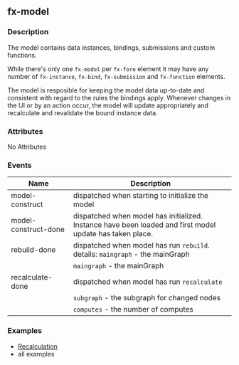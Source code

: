 ## fx-model

### Description

The model contains data instances, bindings, submissions and custom 
functions.

While there's only one `fx-model` per `fx-fore` element it may have
any number of `fx-instance`, `fx-bind`, `fx-submission` and `fx-function` elements.

The model is resposible for keeping the model data up-to-date and consistent with regard to the rules
the bindings apply. Whenever changes in the UI or by an action occur, the model will update appropriately and 
recalculate and revalidate the bound instance data.

### Attributes

No Attributes

### Events

| Name | Description | 
|------|-------------|
| model-construct | dispatched when starting to initialize the model | 
| model-construct-done | dispatched when model has initialized. Instance have been loaded and first model update has taken place. | 
| rebuild-done | dispatched when model has run `rebuild`.  details: `maingraph` - the mainGraph | 
| | `maingraph` - the mainGraph | 
| recalculate-done | dispatched when model has run `recalculate` | 
| | `subgraph` - the subgraph for changed nodes |
| | `computes` - the number of computes |
### Examples

* [Recalculation](../demo/graph/subgraph.html)
* all examples


